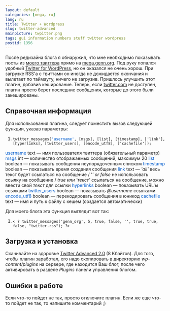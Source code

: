 ```yaml
---
layout: default
categories: [mega, ru]
lang: ru
title: Twitter + Wordpress
slug: twitter-advanced
mainpicture: twpitter.png
tags: gui information numbers stuff twitter wordpress 
postid: 1356
---
```



После редизайна блога я обнаружил, что мне необходимо показывать посты из <a href="http://twitter.com/genn_org/">моего твиттера</a> прямо на <a href="/mega/">mega.genn.org</a>.  Под руку попался удобный <a href="http://rick.jinlabs.com/code/twitter/">Twitter for WordPress</a>, но он оказался не очень хорош. При загрузке RSS'а с твиттами он иногда не дожидается окончания и вылетает по таймауту, ничего не загрузив. Пришлось улучшить этот плагин, добавив кеширование. Теперь, если <a href="http://twitter.com/">twitter.com</a> не доступен, плагин просто берет последние сообщения, которые до этого были закешированы.<!--more-->


## Справочная информация

Для использования плагина, следует поместить вызов следующей функции, указав параметры:
<ol class="h4x0r">
	<li><code>twitter_messages(<span style="color:#005bcd">'username'</span>, [msgs], [list], [timestamp], ['link'], [hyperlinks], [twitter_users], [encode_utf8], ['cachefile']);</code></li>
</ol>
<span style="color:#005bcd">username</span> text — имя пользователя твиттера (обязательный параметр)
<span style="color:#005bcd">msgs</span> int — количество отображаемых сообщений, максимум 20
<span style="color:#005bcd">list</span> boolean — показывать сообщения неупорядоченным списком
<span style="color:#005bcd">timestamp</span> boolean — показывать время создания сообщения
<span style="color:#005bcd">link</span> text — <i>'all'</i> весь текст будет ссылаться на сообщение / <i>'' or false</i> не использовать ссылку на сообщение / <i>true или 'текст'</i> ссылаться на сообщение, можно ввести свой <i>текст</i> для ссылки
<span style="color:#005bcd">hyperlinks</span> boolean — показывать URL'ы ссылками
<span style="color:#005bcd">twitter_users</span> boolean — показывать <i>@username</i> ссылками
<span style="color:#005bcd">encode_utf8</span> boolean — перекодировать сообщения в юникод
<span style="color:#005bcd">cachefile</span> text — имя и путь к файлу с кешем (создается автоматически)

Для моего блога эта функция выглядит вот так:
<ol class="h4x0r">
	<li><code>< ? twitter_messages('genn_org', 5, true, false, '', true, true, false, "twitter.rss"); ?></code></li>
</ol>


## Загрузка и установка

Скачивайте на здоровье <a href='/o_O/twitter-advanced/twitteradv.zip'>Twitter Advanced 2.0</a> (8 Кбайтов). Для того, чтобы плагин заработал, его надо скопировать в директорию <i>wp-content/plugins</i> на сервере, где находится Ваш блог, после чего активировать в разделе <i>Plugins</i> панели управления блогом.


## Ошибки в работе

Если что-то пойдет не так, просто отключите плагин. Если же еще что-то пойдет не так, то напишите комментарий ;)